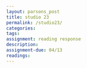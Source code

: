 ```yaml
---  
layout: parsons_post  
title: studio 23 
permalink: /studio23/  
categories:   
tags:  
assignment: reading response
description: 
assignment-due: 04/13
readings: 
---  
```

